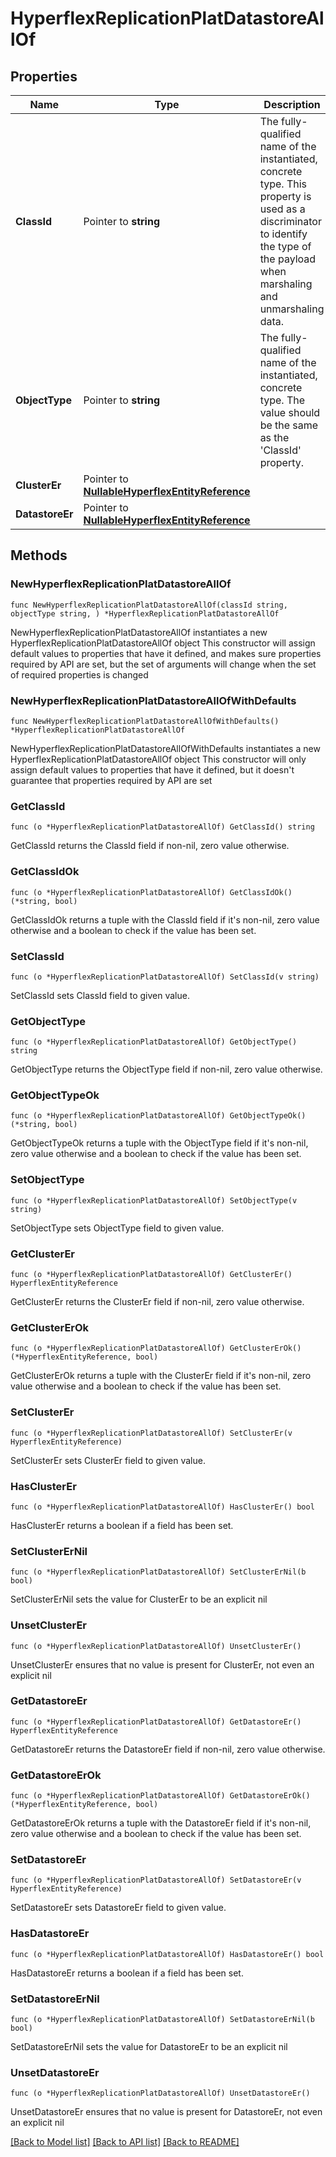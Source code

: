 # HyperflexReplicationPlatDatastoreAllOf

## Properties

Name | Type | Description | Notes
------------ | ------------- | ------------- | -------------
**ClassId** | Pointer to **string** | The fully-qualified name of the instantiated, concrete type. This property is used as a discriminator to identify the type of the payload when marshaling and unmarshaling data. | [default to "hyperflex.ReplicationPlatDatastore"]
**ObjectType** | Pointer to **string** | The fully-qualified name of the instantiated, concrete type. The value should be the same as the &#39;ClassId&#39; property. | [default to "hyperflex.ReplicationPlatDatastore"]
**ClusterEr** | Pointer to [**NullableHyperflexEntityReference**](HyperflexEntityReference.md) |  | [optional] 
**DatastoreEr** | Pointer to [**NullableHyperflexEntityReference**](HyperflexEntityReference.md) |  | [optional] 

## Methods

### NewHyperflexReplicationPlatDatastoreAllOf

`func NewHyperflexReplicationPlatDatastoreAllOf(classId string, objectType string, ) *HyperflexReplicationPlatDatastoreAllOf`

NewHyperflexReplicationPlatDatastoreAllOf instantiates a new HyperflexReplicationPlatDatastoreAllOf object
This constructor will assign default values to properties that have it defined,
and makes sure properties required by API are set, but the set of arguments
will change when the set of required properties is changed

### NewHyperflexReplicationPlatDatastoreAllOfWithDefaults

`func NewHyperflexReplicationPlatDatastoreAllOfWithDefaults() *HyperflexReplicationPlatDatastoreAllOf`

NewHyperflexReplicationPlatDatastoreAllOfWithDefaults instantiates a new HyperflexReplicationPlatDatastoreAllOf object
This constructor will only assign default values to properties that have it defined,
but it doesn't guarantee that properties required by API are set

### GetClassId

`func (o *HyperflexReplicationPlatDatastoreAllOf) GetClassId() string`

GetClassId returns the ClassId field if non-nil, zero value otherwise.

### GetClassIdOk

`func (o *HyperflexReplicationPlatDatastoreAllOf) GetClassIdOk() (*string, bool)`

GetClassIdOk returns a tuple with the ClassId field if it's non-nil, zero value otherwise
and a boolean to check if the value has been set.

### SetClassId

`func (o *HyperflexReplicationPlatDatastoreAllOf) SetClassId(v string)`

SetClassId sets ClassId field to given value.


### GetObjectType

`func (o *HyperflexReplicationPlatDatastoreAllOf) GetObjectType() string`

GetObjectType returns the ObjectType field if non-nil, zero value otherwise.

### GetObjectTypeOk

`func (o *HyperflexReplicationPlatDatastoreAllOf) GetObjectTypeOk() (*string, bool)`

GetObjectTypeOk returns a tuple with the ObjectType field if it's non-nil, zero value otherwise
and a boolean to check if the value has been set.

### SetObjectType

`func (o *HyperflexReplicationPlatDatastoreAllOf) SetObjectType(v string)`

SetObjectType sets ObjectType field to given value.


### GetClusterEr

`func (o *HyperflexReplicationPlatDatastoreAllOf) GetClusterEr() HyperflexEntityReference`

GetClusterEr returns the ClusterEr field if non-nil, zero value otherwise.

### GetClusterErOk

`func (o *HyperflexReplicationPlatDatastoreAllOf) GetClusterErOk() (*HyperflexEntityReference, bool)`

GetClusterErOk returns a tuple with the ClusterEr field if it's non-nil, zero value otherwise
and a boolean to check if the value has been set.

### SetClusterEr

`func (o *HyperflexReplicationPlatDatastoreAllOf) SetClusterEr(v HyperflexEntityReference)`

SetClusterEr sets ClusterEr field to given value.

### HasClusterEr

`func (o *HyperflexReplicationPlatDatastoreAllOf) HasClusterEr() bool`

HasClusterEr returns a boolean if a field has been set.

### SetClusterErNil

`func (o *HyperflexReplicationPlatDatastoreAllOf) SetClusterErNil(b bool)`

 SetClusterErNil sets the value for ClusterEr to be an explicit nil

### UnsetClusterEr
`func (o *HyperflexReplicationPlatDatastoreAllOf) UnsetClusterEr()`

UnsetClusterEr ensures that no value is present for ClusterEr, not even an explicit nil
### GetDatastoreEr

`func (o *HyperflexReplicationPlatDatastoreAllOf) GetDatastoreEr() HyperflexEntityReference`

GetDatastoreEr returns the DatastoreEr field if non-nil, zero value otherwise.

### GetDatastoreErOk

`func (o *HyperflexReplicationPlatDatastoreAllOf) GetDatastoreErOk() (*HyperflexEntityReference, bool)`

GetDatastoreErOk returns a tuple with the DatastoreEr field if it's non-nil, zero value otherwise
and a boolean to check if the value has been set.

### SetDatastoreEr

`func (o *HyperflexReplicationPlatDatastoreAllOf) SetDatastoreEr(v HyperflexEntityReference)`

SetDatastoreEr sets DatastoreEr field to given value.

### HasDatastoreEr

`func (o *HyperflexReplicationPlatDatastoreAllOf) HasDatastoreEr() bool`

HasDatastoreEr returns a boolean if a field has been set.

### SetDatastoreErNil

`func (o *HyperflexReplicationPlatDatastoreAllOf) SetDatastoreErNil(b bool)`

 SetDatastoreErNil sets the value for DatastoreEr to be an explicit nil

### UnsetDatastoreEr
`func (o *HyperflexReplicationPlatDatastoreAllOf) UnsetDatastoreEr()`

UnsetDatastoreEr ensures that no value is present for DatastoreEr, not even an explicit nil

[[Back to Model list]](../README.md#documentation-for-models) [[Back to API list]](../README.md#documentation-for-api-endpoints) [[Back to README]](../README.md)


